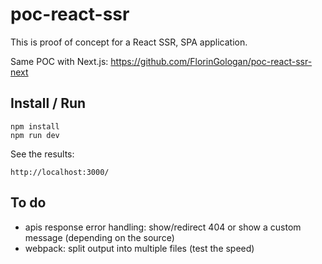 # poc-react-ssr
This is proof of concept for a React SSR, SPA application.

Same POC with Next.js: 
https://github.com/FlorinGologan/poc-react-ssr-next

## Install / Run 
```
npm install
npm run dev
```

See the results: 
```
http://localhost:3000/
```


## To do
- apis response error handling:  show/redirect 404 or show a custom message (depending on the source)     
- webpack: split output into multiple files (test the speed)